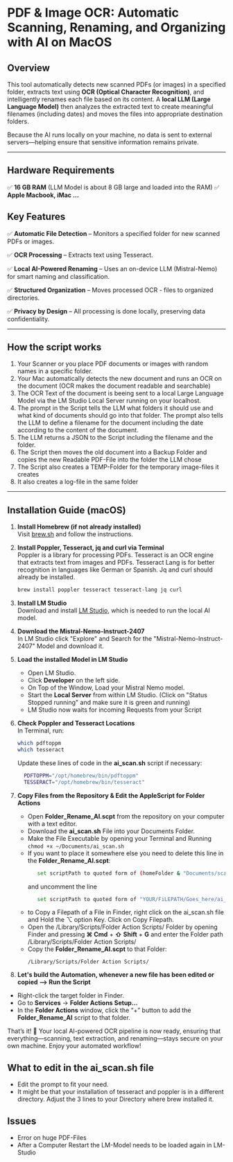 # PDF & Image OCR: Automatic Scanning, Renaming, and Organizing with AI on MacOS

## Overview
This tool automatically detects new scanned PDFs (or images) in a specified folder, extracts text using **OCR (Optical Character Recognition)**, and intelligently renames each file based on its content. A **local LLM (Large Language Model)** then analyzes the extracted text to create meaningful filenames (including dates) and moves the files into appropriate destination folders.

Because the AI runs locally on your machine, no data is sent to external servers—helping ensure that sensitive information remains private.

---

## Hardware Requirements
✅ **16 GB RAM** (LLM Model is about 8 GB large and loaded into the RAM)
✅ **Apple Macbook, iMac ...**

## Key Features
✅ **Automatic File Detection** – Monitors a specified folder for new scanned PDFs or images.

✅ **OCR Processing** – Extracts text using Tesseract.

✅ **Local AI-Powered Renaming** – Uses an on-device LLM (Mistral-Nemo) for smart naming and classification.

✅ **Structured Organization** – Moves processed OCR - files to organized directories.

✅ **Privacy by Design** – All processing is done locally, preserving data confidentiality.

---
## How the script works
1. Your Scanner or you place PDF documents or images with random names in a specific folder.
2. Your Mac automatically detects the new document and runs an OCR on the document (OCR makes the document readable and searchable)
3. The OCR Text of the document is beeing sent to a local Large Language Model via the LM Studio Local Server running on your localhost.
4. The prompt in the Script tells the LLM what folders it should use and what kind of documents should go into that folder. The prompt also tells the LLM to define a filename for the document including the date according to the content of the document.
5. The LLM returns a JSON to the Script including the filename and the folder.
6. The Script then moves the old document into a Backup Folder and copies the new Readable PDF-File into the folder the LLM chose
7. The Script also creates a TEMP-Folder for the temporary image-files it creates
8. It also creates a log-file in the same folder

---

## Installation Guide (macOS)
1. **Install Homebrew (if not already installed)**  
   Visit [brew.sh](https://brew.sh) and follow the instructions.

2. **Install Poppler, Tesseract, jq and curl via Terminal**  
   Poppler is a library for processing PDFs. Tesseract is an OCR engine that extracts text from images and PDFs. Tesseract Lang is for better recognition in languages like German or Spanish. Jq and curl should already be installed. 
   ```bash
   brew install poppler tesseract tesseract-lang jq curl 
   ```

3. **Install LM Studio**  
   Download and install [LM Studio](https://lmstudio.ai), which is needed to run the local AI model.

4. **Download the Mistral-Nemo-Instruct-2407**  
   In LM Studio click "Explore" and Search for the "Mistral-Nemo-Instruct-2407" Model and download it. 

5. **Load the installed Model in LM Studio**  
   - Open LM Studio.  
   - Click **Developer** on the left side.  
   - On Top of the Window, Load your Mistral Nemo model.  
   - Start the **Local Server** from within LM Studio. (Click on "Status Stopped running" and make sure it is green and running)
   - LM Studio now waits for incoming Requests from your Script

7. **Check Poppler and Tesseract Locations**  
   In Terminal, run:  
   ```bash
   which pdftoppm
   which tesseract
   ```  
   Update these lines of code in the **ai_scan.sh** script if necessary:
    ```bash
      PDFTOPPM="/opt/homebrew/bin/pdftoppm"     
      TESSERACT="/opt/homebrew/bin/tesseract"
    ```  

9. **Copy Files from the Repository & Edit the AppleScript for Folder Actions**  
   - Open **Folder_Rename_AI.scpt** from the repository on your computer with a text editor.  
   - Download the **ai_scan.sh** File into your Documents Folder.
   - Make the File Executable by opening your Terminal and Running ``` chmod +x ~/Documents/ai_scan.sh ```
   - If you want to place it somewhere else you need to delete this line in the **Folder_Rename_AI.scpt**:
     ```bash
        set scriptPath to quoted form of (homeFolder & "Documents/scan.sh")
     ```
     and uncomment the line
     ```bash
        set scriptPath to quoted form of "YOUR/FiLEPATH/Goes_here/ai_scan.sh" -- Unquote this line if you want to set an absolute path to your Script
     ```
   - to Copy a Filepath of a File in Finder, right click on the ai_scan.sh file and Hold the ⌥ option Key. Click on Copy Filepath.
   - Open the /Library/Scripts/Folder Action Scripts/ Folder by opening Finder and pressing **⌘ Cmd** + **⇧ Shift** + **G** and enter the Folder path /Library/Scripts/Folder Action Scripts/
   - Copy the **Folder_Rename_AI.scpt** to that Folder:  
     ```
     /Library/Scripts/Folder Action Scripts/
     ```

10. **Let's build the Automation, whenever a new file has been edited or copied --> Run the Script**  
   - Right-click the target folder in Finder.  
   - Go to **Services** → **Folder Actions Setup...**  
   - In the **Folder Actions** window, click the “+” button to add the **Folder_Rename_AI** script to that folder.

That’s it! 🎉 Your local AI-powered OCR pipeline is now ready, ensuring that everything—scanning, text extraction, and renaming—stays secure on your own machine. Enjoy your automated workflow!

## What to edit in the ai_scan.sh file

- Edit the prompt to fit your need. 
- It might be that your installation of tesseract and poppler is in a different directory. Adjust the 3 lines to your Directory where brew installed it.

## Issues
- Error on huge PDF-Files
- After a Computer Restart the LM-Model needs to be loaded again in LM-Studio
